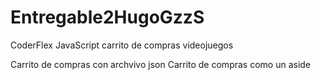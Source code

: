 # Entregable2HugoGzzS
CoderFlex JavaScript carrito de compras videojuegos

Carrito de compras con archvivo json
Carrito de compras como un aside

